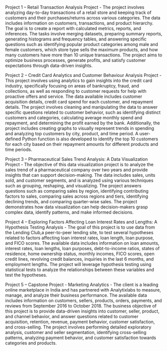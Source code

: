Project 1 – Retail Transaction Analysis Project - The project involves analyzing day-to-day transactions of a retail store and keeping track of customers and their purchases/returns across various categories. The data includes information on customers, transactions, and product hierarchy. The goal is to create a report with calculated metrics, reports, and inferences. The tasks involve merging datasets, preparing summary reports, generating histograms and frequency tables, and answering specific questions such as identifying popular product categories among male and female customers, which store type sells the maximum products, and how many customers have more than 10 unique transactions. The project aims to optimize business processes, generate profits, and satisfy customer expectations through data-driven insights.



Project 2 – Credit Card Analytics and Customer Behaviour Analysis Project - This project involves using analytics to gain insights into the credit card industry, specifically focusing on areas of bankruptcy, fraud, and collections, as well as responding to customer requests for help with proactive offers and service. The data available includes customer acquisition details, credit card spend for each customer, and repayment details. The project involves cleaning and manipulating the data to answer specific questions related to customer behavior, such as identifying distinct customers and categories, calculating average monthly spend and repayment, and determining the profit earned by the bank. Additionally, the project includes creating graphs to visually represent trends in spending and analyzing top customers by city, product, and time period. A user-defined Python function is also developed to identify the top 10 customers for each city based on their repayment amounts for different products and time periods. 



Project 3 – Pharmaceutical Sales Trend Analysis: A Data Visualization Project - The objective of this data visualization project is to analyze the sales trend of a pharmaceutical company over two years and provide insights that can support decision-making. The data includes sales, units sold, and customer segments, and is analyzed using various techniques such as grouping, reshaping, and visualizing. The project answers questions such as comparing sales by region, identifying contributing factors to sales, comparing sales across regions and tiers, identifying declining trends, and comparing quarter-wise sales. The project demonstrates how data visualization can help decision-makers grasp complex data, identify patterns, and make informed decisions.



Project 4 – Exploring Factors Affecting Loan Interest Rates and Lengths: A Hypothesis Testing Analysis - The goal of this project is to use data from the Lending Club,a peer-to-peer lending site, to test several hypotheses related to factors affecting loan interest rates, loan length, loan purpose, and FICO scores. The available data includes information on loan amounts, interest rates, loan lengths, loan purposes, debt-to-income ratios, states of residence, home ownership status, monthly incomes, FICO scores, open credit lines, revolving credit balances, inquiries in the last 6 months, and employment lengths. The project will leverage hypothesis testing using statistical tests to analyze the relationships between these variables and test the hypotheses.



Project 5 – Capstone Project - Marketing Analytics - The client is a leading online marketplace in India and has partnered with Analytixlabs to measure, manage, and analyze their business performance. The available data includes information on customers, sellers, products, orders, payments, and reviews from September 2016 to October 2018. The business objective of this project is to provide data-driven insights into customer, seller, product, and channel behavior, and answer questions related to customer acquisition, retention, revenue, payment behavior, customer satisfaction, and cross-selling. The project involves performing detailed exploratory analysis, customer and seller segmentation, identifying cross-selling patterns, analyzing payment behavior, and customer satisfaction towards categories and products.


